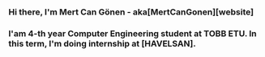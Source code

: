 ### Hi there, I'm Mert Can Gönen - aka[MertCanGonen][website]

### I'am 4-th year Computer Engineering student at TOBB ETU. In this term, I'm doing internship at [HAVELSAN].